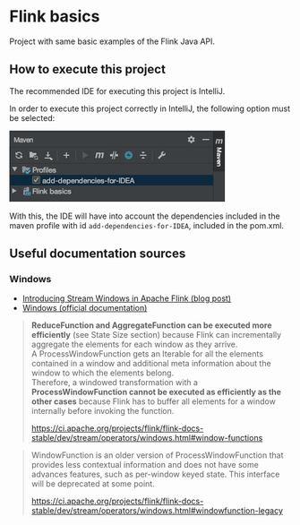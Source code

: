 # Flink basics

Project with same basic examples of the Flink Java API.

## How to execute this project
The recommended IDE for executing this project is IntelliJ.

In order to execute this project correctly in IntelliJ, the following option must be selected:

![add-dependencies-for-IDEA](docs/add-dependencies-for-IDEA.png)

With this, the IDE will have into account the dependencies included in the maven profile with id `add-dependencies-for-IDEA`,
included in the pom.xml.

## Useful documentation sources
### Windows
* [Introducing Stream Windows in Apache Flink (blog post)](https://flink.apache.org/news/2015/12/04/Introducing-windows.html)
* [Windows (official documentation)](https://ci.apache.org/projects/flink/flink-docs-stable/dev/stream/operators/windows.html)

> __ReduceFunction and AggregateFunction can be executed more efficiently__ (see State Size section)
> because Flink can incrementally aggregate the elements for each window as they arrive.  
> A ProcessWindowFunction gets an Iterable for all the elements contained in a window 
> and additional meta information about the window to which the elements belong.  
> Therefore, a windowed transformation with a __ProcessWindowFunction cannot be executed as efficiently
> as the other cases__ because Flink has to buffer all elements for a window internally before invoking the function.
> 
> https://ci.apache.org/projects/flink/flink-docs-stable/dev/stream/operators/windows.html#window-functions

> WindowFunction is an older version of ProcessWindowFunction that provides less contextual information and
> does not have some advances features, such as per-window keyed state. This interface will be deprecated at some point.
>
> https://ci.apache.org/projects/flink/flink-docs-stable/dev/stream/operators/windows.html#windowfunction-legacy
